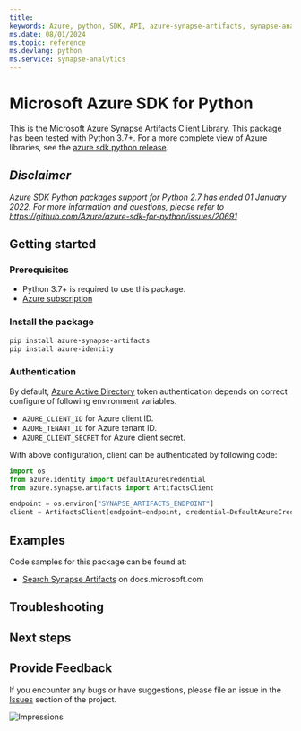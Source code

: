 ```yaml
---
title: 
keywords: Azure, python, SDK, API, azure-synapse-artifacts, synapse-analytics
ms.date: 08/01/2024
ms.topic: reference
ms.devlang: python
ms.service: synapse-analytics
---
```

# Microsoft Azure SDK for Python

This is the Microsoft Azure Synapse Artifacts Client Library.
This package has been tested with Python 3.7+.
For a more complete view of Azure libraries, see the [azure sdk python release](https://aka.ms/azsdk/python/all).

## _Disclaimer_

_Azure SDK Python packages support for Python 2.7 has ended 01 January 2022. For more information and questions, please refer to https://github.com/Azure/azure-sdk-for-python/issues/20691_

## Getting started

### Prerequisites

- Python 3.7+ is required to use this package.
- [Azure subscription](https://azure.microsoft.com/free/)

### Install the package

```bash
pip install azure-synapse-artifacts
pip install azure-identity
```

### Authentication

By default, [Azure Active Directory](https://aka.ms/awps/aad) token authentication depends on correct configure of following environment variables.

- `AZURE_CLIENT_ID` for Azure client ID.
- `AZURE_TENANT_ID` for Azure tenant ID.
- `AZURE_CLIENT_SECRET` for Azure client secret.

With above configuration, client can be authenticated by following code:

```python
import os
from azure.identity import DefaultAzureCredential
from azure.synapse.artifacts import ArtifactsClient

endpoint = os.environ["SYNAPSE_ARTIFACTS_ENDPOINT"]
client = ArtifactsClient(endpoint=endpoint, credential=DefaultAzureCredential())
```

## Examples

Code samples for this package can be found at:
- [Search Synapse Artifacts](/samples/browse/?languages=python&term=Getting%20started%20-%20Managing&terms=Getting%20started%20-%20Managing) on docs.microsoft.com


## Troubleshooting

## Next steps

## Provide Feedback

If you encounter any bugs or have suggestions, please file an issue in the
[Issues](https://github.com/Azure/azure-sdk-for-python/issues)
section of the project. 


![Impressions](https://azure-sdk-impressions.azurewebsites.net/api/impressions/azure-sdk-for-python%2Fazure-synapse-artifacts%2FREADME.png)

